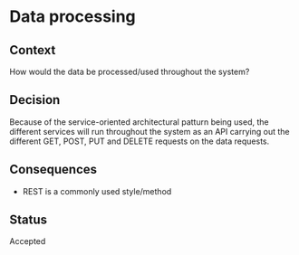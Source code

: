 # Data processing

## Context
How would the data be processed/used throughout the system?

## Decision
Because of the service-oriented architectural patturn being used, the different services will run throughout the system as an API carrying out the different GET, POST, PUT and DELETE requests on the data requests.

## Consequences
- REST is a commonly used style/method

## Status
Accepted
